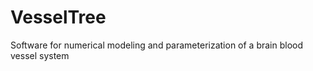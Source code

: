VesselTree
==========

Software for numerical modeling and parameterization of a brain blood vessel system
